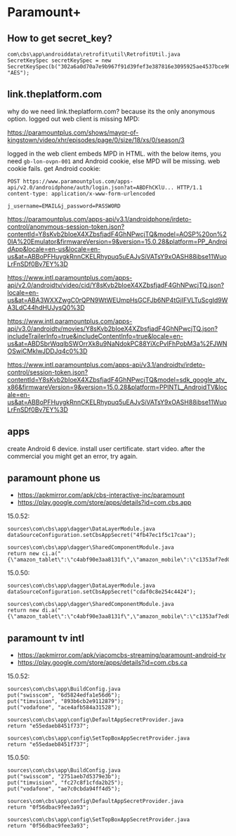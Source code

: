 # Paramount+

## How to get secret\_key?

~~~
com\cbs\app\androiddata\retrofit\util\RetrofitUtil.java
SecretKeySpec secretKeySpec = new SecretKeySpec(b("302a6a0d70a7e9b967f91d39fef3e387816e3095925ae4537bce96063311f9c5"), "AES");
~~~

## link.theplatform.com

why do we need link.theplatform.com? because its the only anonymous option.
logged out web client is missing MPD:

https://paramountplus.com/shows/mayor-of-kingstown/video/xhr/episodes/page/0/size/18/xs/0/season/3

logged in the web client embeds MPD in HTML. with the below items, you need
`gb-lon-ovpn-001` and Android cookie, else MPD will be missing. web cookie
fails. get Android cookie:

~~~
POST https://www.paramountplus.com/apps-api/v2.0/androidphone/auth/login.json?at=ABDFhCKlU... HTTP/1.1
content-type: application/x-www-form-urlencoded

j_username=EMAIL&j_password=PASSWORD
~~~

<https://paramountplus.com/apps-api/v3.1/androidphone/irdeto-control/anonymous-session-token.json?contentId=Y8sKvb2bIoeX4XZbsfjadF4GhNPwcjTQ&model=AOSP%20on%20IA%20Emulator&firmwareVersion=9&version=15.0.28&platform=PP_AndroidApp&locale=en-us&locale=en-us&at=ABBoPFHuygkRnnCKELRhypuq5uEAJvSiVATsY9xOASH88ibse11WuoLrFnSDf0Bv7EY%3D>

https://www.intl.paramountplus.com/apps-api/v2.0/androidtv/video/cid/Y8sKvb2bIoeX4XZbsfjadF4GhNPwcjTQ.json?locale=en-us&at=ABA3WXXZwgC0rQPN9WtWEUmpHsGCFJb6NP4tGjIFVLTuScgId9WA3LdC44hdHUJysQ0%3D

https://www.intl.paramountplus.com/apps-api/v3.0/androidtv/movies/Y8sKvb2bIoeX4XZbsfjadF4GhNPwcjTQ.json?includeTrailerInfo=true&includeContentInfo=true&locale=en-us&at=ABDSbrWqqlbSWOrrXk8u9NaNdokPC88YiXcPvIFhPobM3a%2FJWNOSwiCMklwJDDJq4c0%3D

<https://www.intl.paramountplus.com/apps-api/v3.1/androidtv/irdeto-control/session-token.json?contentId=Y8sKvb2bIoeX4XZbsfjadF4GhNPwcjTQ&model=sdk_google_atv_x86&firmwareVersion=9&version=15.0.28&platform=PPINTL_AndroidTV&locale=en-us&at=ABBoPFHuygkRnnCKELRhypuq5uEAJvSiVATsY9xOASH88ibse11WuoLrFnSDf0Bv7EY%3D>

## apps

create Android 6 device. install user certificate. start video. after the
commercial you might get an error, try again.

## paramount phone us

- https://apkmirror.com/apk/cbs-interactive-inc/paramount
- https://play.google.com/store/apps/details?id=com.cbs.app

15.0.52:

~~~
sources\com\cbs\app\dagger\DataLayerModule.java
dataSourceConfiguration.setCbsAppSecret("4fb47ec1f5c17caa");

sources\com\cbs\app\dagger\SharedComponentModule.java
return new ci.a("{\"amazon_tablet\":\"c4abf90e3aa8131f\",\"amazon_mobile\":\"c1353af7ed0252d8\",\"google_mobile\":\"8c4edb1155a410e4\"}");
~~~

15.0.50:

~~~
sources\com\cbs\app\dagger\DataLayerModule.java
dataSourceConfiguration.setCbsAppSecret("cdaf0c8e254c4424");

sources\com\cbs\app\dagger\SharedComponentModule.java
return new di.a("{\"amazon_tablet\":\"c4abf90e3aa8131f\",\"amazon_mobile\":\"c1353af7ed0252d8\",\"google_mobile\":\"8c4edb1155a410e4\"}");
~~~

## paramount tv intl

- https://apkmirror.com/apk/viacomcbs-streaming/paramount-android-tv
- https://play.google.com/store/apps/details?id=com.cbs.ca

15.0.52:

~~~
sources\com\cbs\app\BuildConfig.java
put("swisscom", "6d5824edfa1e56d6");
put("timvision", "893b6cb2e9112879");
put("vodafone", "ace4afb584a31528");

sources\com\cbs\app\config\DefaultAppSecretProvider.java
return "e55edaeb8451f737";

sources\com\cbs\app\config\SetTopBoxAppSecretProvider.java
return "e55edaeb8451f737";
~~~

15.0.50:

~~~
sources\com\cbs\app\BuildConfig.java
put("swisscom", "2751aeb7d5379e3b");
put("timvision", "fc27c8f1cfda2b25");
put("vodafone", "ae7c0cbda94ff4d5");

sources\com\cbs\app\config\DefaultAppSecretProvider.java
return "0f56dbac9fee3a93";

sources\com\cbs\app\config\SetTopBoxAppSecretProvider.java
return "0f56dbac9fee3a93";
~~~
